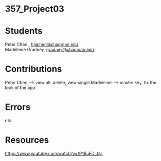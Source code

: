 # 357_Project03

# Students
Peter Chen , haichen@chapman.edu <br/>
Madeleine Gradney, gradney@chapman.edu <br/>

# Contributions

Peter Chen --> view all, delete, view single
Madeleine --> master key, fix the look of the app

# Errors
n/a

# Resources
https://www.youtube.com/watch?v=fP1RuEDlJzs

